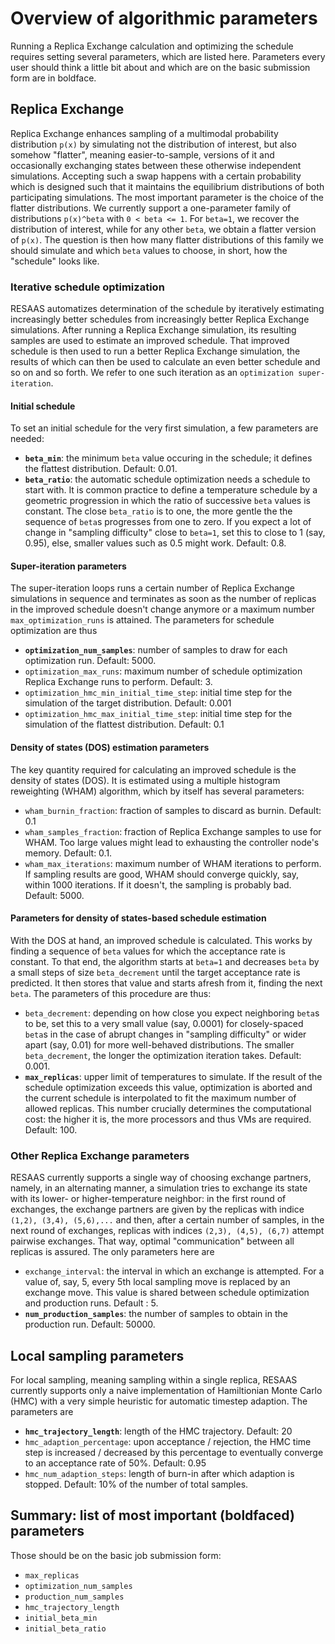 # Overview of algorithmic parameters
Running a Replica Exchange calculation and optimizing the schedule requires setting several parameters, which are listed here.
Parameters every user should think a little bit about and which are on the basic submission form are in boldface.

## Replica Exchange
Replica Exchange enhances sampling of a multimodal probability distribution `p(x)` by simulating not the distribution of interest, but also somehow "flatter", meaning easier-to-sample, versions of it and occasionally exchanging states between these otherwise independent simulations.
Accepting such a swap happens with a certain probability which is designed such that it maintains the equilibrium distributions of both participating simulations. 
The most important parameter is the choice of the flatter distributions.
We currently support a one-parameter family of distributions `p(x)^beta` with `0 < beta <= 1`.
For `beta=1`, we recover the distribution of interest, while for any other `beta`, we obtain a flatter version of `p(x)`.
The question is then how many flatter distributions of this family we should simulate and which `beta` values to choose, in short, how the "schedule" looks like.

### Iterative schedule optimization
RESAAS automatizes determination of the schedule by iteratively estimating increasingly better schedules from increasingly better Replica Exchange simulations.
After running a Replica Exchange simulation, its resulting samples are used to estimate an improved schedule.
That improved schedule is then used to run a better Replica Exchange simulation, the results of which can then be used to calculate an even better schedule and so on and so forth.
We refer to one such iteration as an `optimization super-iteration`.

#### Initial schedule
To set an initial schedule for the very first simulation, a few parameters are needed:
- **`beta_min`**: the minimum `beta` value occuring in the schedule; it defines the flattest distribution. Default: 0.01.
- **`beta_ratio`**: the automatic schedule optimization needs a schedule to start with. It is common practice to define a temperature schedule by a geometric progression in which the ratio of successive `beta` values is constant. The close `beta_ratio` is to one, the more gentle the the sequence of `beta`s progresses from one to zero. If you expect a lot of change in "sampling difficulty" close to `beta=1`, set this to close to 1 (say, 0.95), else, smaller values such as 0.5 might work. Default: 0.8.

#### Super-iteration parameters
The super-iteration loops runs a certain number of Replica Exchange simulations in sequence and terminates as soon as the number of replicas in the improved schedule doesn't change anymore or a maximum number `max_optimization_runs` is attained.
The parameters for schedule optimization are thus
- **`optimization_num_samples`**: number of samples to draw for each optimization run. Default: 5000.
- `optimization_max_runs`: maximum number of schedule optimization Replica Exchange runs to perform. Default: 3.
- `optimization_hmc_min_initial_time_step`: initial time step for the simulation of the target distribution. Default: 0.001
- `optimization_hmc_max_initial_time_step`: initial time step for the simulation of the flattest distribution. Default: 0.1


#### Density of states (DOS) estimation parameters
The key quantity required for calculating an improved schedule is the density of states (DOS).
It is estimated using a multiple histogram reweighting (WHAM) algorithm, which by itself has several parameters:
- `wham_burnin_fraction`: fraction of samples to discard as burnin. Default: 0.1
- `wham_samples_fraction`: fraction of Replica Exchange samples to use for WHAM. Too large values might lead to exhausting the controller node's memory. Default: 0.1. 
- `wham_max_iterations`: maximum number of WHAM iterations to perform. If sampling results are good, WHAM should converge quickly, say, within 1000 iterations. If it doesn't, the sampling is probably bad. Default: 5000.

#### Parameters for density of states-based schedule estimation
With the DOS at hand, an improved schedule is calculated.
This works by finding a sequence of `beta` values for which the acceptance rate is constant.
To that end, the algorithm starts at `beta=1` and decreases `beta` by a small steps of size `beta_decrement` until the target acceptance rate is predicted.
It then stores that value and starts afresh from it, finding the next `beta`. 
The parameters of this procedure are thus:
- `beta_decrement`: depending on how close you expect neighboring `beta`s to be, set this to a very small value (say, 0.0001) for closely-spaced `beta`s in the case of abrupt changes in "sampling difficulty" or wider apart (say, 0.01) for more well-behaved distributions. The smaller `beta_decrement`, the longer the optimization iteration takes. Default:  0.001.
- **`max_replicas`**: upper limit of temperatures to simulate. If the result of the schedule optimization exceeds this value, optimization is aborted and the current schedule is interpolated to fit the maximum number of allowed replicas. This number crucially determines the computational cost: the higher it is, the more processors and thus VMs are required. Default: 100.

### Other Replica Exchange parameters
RESAAS currently supports a single way of choosing exchange partners, namely, in an alternating manner, a simulation tries to exchange its state with its lower- or higher-temperature neighbor:
in the first round of exchanges, the exchange partners are given by the replicas with indice `(1,2), (3,4), (5,6),...` and then, after a certain number of samples, in the next round of exchanges, replicas with indices `(2,3), (4,5), (6,7)` attempt pairwise exchanges.
That way, optimal "communication" between all replicas is assured.
The only parameters here are
- `exchange_interval`: the interval in which an exchange is attempted. For a value of, say, 5, every 5th local sampling move is replaced by an exchange move. This value is shared between schedule optimization and production runs. Default : 5.
- **`num_production_samples`**: the number of samples to obtain in the production run. Default: 50000.



## Local sampling parameters
For local sampling, meaning sampling within a single replica, RESAAS currently supports only a naive implementation of Hamiltionian Monte Carlo (HMC) with a very simple heuristic for automatic timestep adaption.
The parameters are
- **`hmc_trajectory_length`**: length of the HMC trajectory. Default: 20
- `hmc_adaption_percentage`: upon acceptance / rejection, the HMC time step is increased / decreased by this percentage to eventually converge to an acceptance rate of 50%. Default: 0.95
- `hmc_num_adaption_steps`: length of burn-in after which adaption is stopped. Default: 10% of the number of total samples.

## Summary: list of most important (boldfaced) parameters
Those should be on the basic job submission form:
- `max_replicas`
- `optimization_num_samples`
- `production_num_samples`
- `hmc_trajectory_length`
- `initial_beta_min`
- `initial_beta_ratio`
